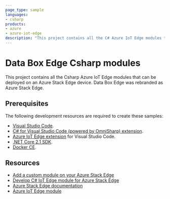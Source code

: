 ```yaml
---
page_type: sample
languages:
- csharp
products:
- azure
- azure-iot-edge
description: "This project contains all the C# Azure IoT Edge modules that can be deployed on an Azure Stack Edge device."
---
```


# Data Box Edge Csharp modules

This project contains all the Csharp Azure IoT Edge modules that can be deployed on an Azure Stack Edge device. Data Box Edge was rebranded as Azure Stack Edge.

## Prerequisites

The following development resources are required to create these samples:

- [Visual Studio Code](https://code.visualstudio.com/).
- [C# for Visual Studio Code (powered by OmniSharp) extension](https://marketplace.visualstudio.com/items?itemName=ms-vscode.csharp).
- [Azure IoT Edge extension](https://marketplace.visualstudio.com/items?itemName=vsciot-vscode.azure-iot-edge) for Visual Studio Code.
- [.NET Core 2.1 SDK](https://www.microsoft.com/net/download).
- [Docker CE](https://store.docker.com/editions/community/docker-ce-desktop-windows). 

## Resources

- [Add a custom module on your Azure Stack Edge](https://docs.microsoft.com/azure/databox-online/azure-stack-edge-deploy-configure-compute)
- [Develop C# IoT Edge module for Azure Stack Edge](https://docs.microsoft.com/azure/databox-online/azure-stack-edge-create-iot-edge-module) 
- [Azure Stack Edge documentation](https://docs.microsoft.com/en-us/azure/databox-online/)
- [Azure IoT Edge module](https://docs.microsoft.com/azure/iot-edge/tutorial-csharp-module)
